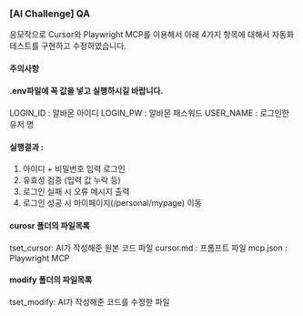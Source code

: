 ### [AI Challenge] QA

응모작으로 Cursor와 Playwright MCP를 이용해서 아래 4가지 항목에 대해서 자동화 테스트를 구현하고 수정하였습니다.

#### 주의사항 
#### .env파일에 꼭 값을 넣고 실행하시길 바랍니다.
LOGIN_ID  : 알바몬 아이디
LOGIN_PW  : 알바몬 패스워드
USER_NAME : 로그인한 유저 명

#### 실행결과 : 

1. 아이디 + 비밀번호 입력 로그인
2. 유효성 검증 (입력 값 누락 등)
3. 로그인 실패 시 오류 메시지 출력
4. 로그인 성공 시 마이페이지(/personal/mypage) 이동

#### curosr 폴더의 파일목록
tset_cursor: AI가 작성해준 원본 코드 파일
cursor.md  : 프롬프트 파일
mcp.json   : Playwright MCP 

#### modify 폴더의 파일목록
tset_modify: AI가 작성해준 코드를 수정한 파일
